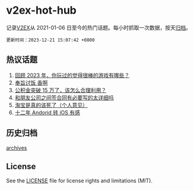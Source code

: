 # v2ex-hot-hub

 记录[V2EX](https://www.v2ex.com/)从 2021-01-06 日至今的热门话题。每小时抓取一次数据，按天[归档](archives)。

`更新时间：2023-12-21 15:07:42 +0800`

## 热议话题

1. [回顾 2023 年，你玩过的觉得很棒的游戏有哪些？](https://www.v2ex.com/t/1002140)
1. [奉旨讨饭 香啊](https://www.v2ex.com/t/1002169)
1. [公积金突破 15 万了，该怎么合理利用？](https://www.v2ex.com/t/1002139)
1. [和朋友公司之间签合同有必要写的太详细吗](https://www.v2ex.com/t/1002067)
1. [淘宝是真的该死了（个人意见）](https://www.v2ex.com/t/1002138)
1. [十二年 Andorid 转 iOS 有感](https://www.v2ex.com/t/1002077)

## 历史归档

[archives](archives)

## License

See the [LICENSE](LICENSE) file for license rights and limitations (MIT).
